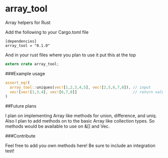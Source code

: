 # array_tool
Array helpers for Rust

Add the following to your Cargo.toml file
```
[dependencies]
array_tool = "0.1.0"
```

And in your rust files where you plan to use it put this at the top
```rust
extern crate array_tool;
```

###Example usage

```rust
assert_eq!(
  array_tool::uniques(vec![1,2,3,4,5], vec![2,5,6,7,8]), // input
  vec![vec![1,3,4], vec![6,7,8]]                         // return value  
)
```

##Future plans

I plan on implementing Array like methods for union, difference, and uniq.  Also I plan to add
methods on to the basic Array like collection types.  So methods would be available to use on &[] and Vec.

###Contribute

Feel free to add you own methods here!  Be sure to include an integration test!
